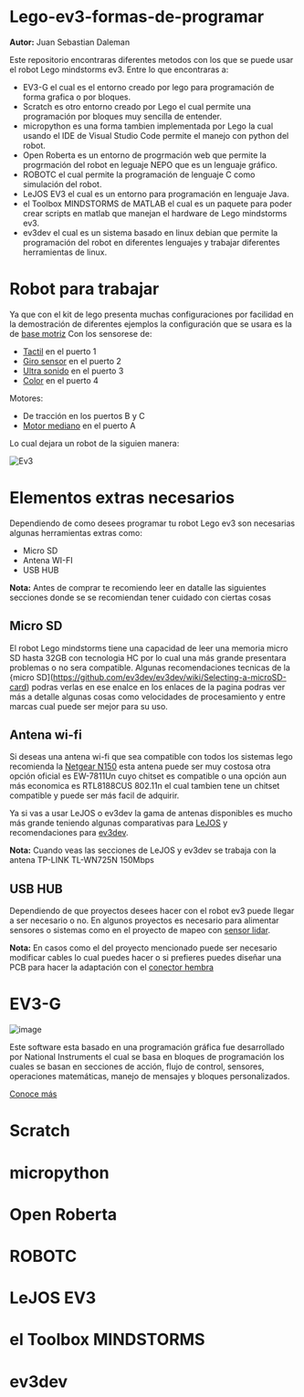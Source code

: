 # Lego-ev3-formas-de-programar
**Autor:** Juan Sebastian Daleman 

Este repositorio encontraras diferentes metodos con los que se puede usar el robot Lego mindstorms ev3. Entre lo que encontraras a:
- EV3-G el cual es el entorno creado por lego para programación de forma grafica o por bloques.
- Scratch es otro entorno creado por Lego el cual permite una programación por bloques muy sencilla de entender.
- micropython es una forma tambien implementada por Lego la cual usando el IDE de Visual Studio Code permite el manejo con python del robot.
- Open Roberta es un entorno de progrmación web que permite la progrmación del robot en leguaje NEPO que es un lenguaje gráfico.
- ROBOTC el cual permite la programación de lenguaje C como simulación del robot.
- LeJOS EV3 el cual es un entorno para programación en lenguaje Java.
- el Toolbox MINDSTORMS de MATLAB el cual es un paquete para poder crear scripts en matlab que manejan el hardware de Lego mindstorms ev3.
- ev3dev el cual es un sistema basado en linux debian que permite la programación del robot en diferentes lenguajes y trabajar diferentes herramientas de linux.

# Robot para trabajar
Ya que con el kit de lego presenta muchas configuraciones por facilidad en la demostración de diferentes ejemplos la configuración que se usara es la de [base motriz](https://assets.education.lego.com/v3/assets/blt293eea581807678a/blt6e7360758df8f1ea/5ec7c6dd2238e044d39d24b0/ev3-rem-driving-base.pdf?locale=es-es)
Con los sensorese de:
- [Tactil](https://assets.education.lego.com/v3/assets/blt293eea581807678a/blt21b1ad4aeb504517/5ec6621356542b5199dba9df/ev3-touch-sensor-driving-base.pdf?locale=es-mx) en el puerto 1
- [Giro sensor](https://assets.education.lego.com/v3/assets/blt293eea581807678a/blt92a6038ac499624e/5ec638edf555a0037565aa22/ev3-gyro-sensor-driving-base.pdf?locale=es-es) en el puerto 2
- [Ultra sonido](https://assets.education.lego.com/v3/assets/blt293eea581807678a/bltedef29b6f889ec04/5ec7bfe42de1237ddb71fd6a/ev3-ultrasonic-sensor-driving-base.pdf?locale=es-mx) en el puerto 3
- [Color](https://assets.education.lego.com/v3/assets/blt293eea581807678a/bltb5bea28afb585684/5ec7c907cd4cf750c888fad6/ev3-rem-color-sensor-down-driving-base.pdf?locale=es-mx) en el puerto 4

Motores:
- De tracción en los puertos B y C
- [Motor mediano](https://assets.education.lego.com/v3/assets/blt293eea581807678a/blt5c3aa94ebe1a56ac/5ec7c08df1de13036f79abf7/ev3-medium-motor-driving-base.pdf?locale=es-mx) en el puerto A

Lo cual dejara un robot de la siguien manera:

![Ev3](https://github.com/JSDaleman/Lego-ev3-formas-de-programar/assets/70998067/9ec99b21-3901-43e4-9654-21d5d1aeb689)

# Elementos extras necesarios

Dependiendo de como desees programar tu robot Lego ev3 son necesarias algunas herramientas extras como:
- Micro SD
- Antena WI-FI
- USB HUB

**Nota:** Antes de comprar te recomiendo leer en datalle las siguientes secciones donde se se recomiendan tener cuidado con ciertas cosas

## Micro SD
El robot Lego mindstorms tiene una capacidad de leer una memoria micro SD hasta 32GB con tecnologia HC por lo cual una más grande presentara problemas o no sera compatible. Algunas recomendaciones tecnicas de la {micro SD](https://github.com/ev3dev/ev3dev/wiki/Selecting-a-microSD-card) podras verlas en ese enalce en los enlaces de la pagina podras ver más a detalle algunas cosas como velocidades de procesamiento y entre marcas cual puede ser mejor para su uso.

## Antena wi-fi
Si deseas una antena wi-fi que sea compatible con todos los sistemas lego recomienda la [Netgear N150](https://www.lego.com/es-es/service/help/mindstorms_ev3_sets/mindstorms_ev3/mindstorms_ev3/connecting-your-lego-mindstorms-ev3-to-wi-fi-kA009000001dcjmCAA) esta antena puede ser muy costosa otra opción oficial es EW-7811Un cuyo chitset es compatible o una opción aun más economica es RTL8188CUS 802.11n el cual tambien tene un chitset compatible y puede ser más facil de adquirir. 

Ya si vas a usar LeJOS o ev3dev la gama de antenas disponibles es mucho más grande teniendo algunas comparativas para [LeJOS](https://lejosnews.wordpress.com/2015/02/03/comparing-wifi-adapters/) y recomendaciones para [ev3dev](https://github.com/ev3dev/ev3dev/wiki/USB-Wi-Fi-Dongles).

**Nota:** Cuando veas las secciones de LeJOS y ev3dev se trabaja con la antena TP-LINK TL-WN725N 150Mbps

## USB HUB
Dependiendo de que proyectos desees hacer con el robot ev3 puede llegar a ser necesario o no. En algunos proyectos es necesario para alimentar sensores o sistemas como en el proyecto de mapeo con [sensor lidar](https://www.ev3dev.org/projects/2016/08/07/Mapping/).

**Nota:** En casos como el del proyecto mencionado puede ser necesario modificar cables lo cual puedes hacer o si prefieres puedes diseñar una PCB para hacer la adaptación con el [conector hembra](https://es.aliexpress.com/item/1005006719724490.html?spm=a2g0o.productlist.main.51.36c5TCqaTCqaU9&algo_pvid=b9375f0f-a6b0-443f-833c-dac1e098fae9&algo_exp_id=b9375f0f-a6b0-443f-833c-dac1e098fae9-25&pdp_npi=4%40dis%21COP%212125.29%211059.94%21%21%213.93%211.96%21%402103297417159717785081762eeb32%2112000038087232559%21sea%21CO%213174043039%21AB&curPageLogUid=qOCUA5WVkecq&utparam-url=scene%3Asearch%7Cquery_from%3A)

# EV3-G

![image](https://github.com/JSDaleman/Lego-ev3-formas-de-programar/assets/70998067/9192525b-cc8c-40f6-b059-2c73236f5703)

Este software esta basado en una programación gráfica fue desarrollado por National Instruments el cual se basa en bloques de programación los cuales se basan en secciones de acción, flujo de control, sensores, operaciones matemáticas, manejo de mensajes y bloques personalizados.

[Conoce más](https://github.com/JSDaleman/Lego-ev3-formas-de-programar/blob/main/EV3-G/EV3-G.md)

# Scratch

# micropython

# Open Roberta

# ROBOTC

# LeJOS EV3

# el Toolbox MINDSTORMS

# ev3dev


